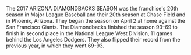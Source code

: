 The 2017 ARIZONA DIAMONDBACKS SEASON was the franchise's 20th season in Major League Baseball and their 20th season at Chase Field and in Phoenix, Arizona. They began the season on April 2 at home against the San Francisco Giants. The Diamondbacks finished the season 93–69 to finish in second place in the National League West Division, 11 games behind the Los Angeles Dodgers. They also flipped their record from the previous year, in which they went 69-93.

